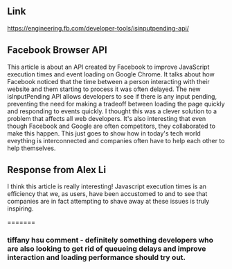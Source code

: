 
## Link
https://engineering.fb.com/developer-tools/isinputpending-api/

## Facebook Browser API
 This article is about an API created by Facebook to improve JavaScript execution times and event loading on Google Chrome. It talks about how Facebook noticed that the time between a person interacting with their website and them starting to process it was often delayed. The new isInputPending API allows developers to see if there is any input pending, preventing the need for making a tradeoff between loading the page quickly and responding to events quickly. I thought this was a clever solution to a problem that affects all web developers. It's also interesting that even though Facebook and Google are often competitors, they collaborated to make this happen. This just goes to show how in today's tech world eveything is interconnected and companies often have to help each other to help themselves.


## Response from Alex Li
I think this article is really interesting! Javascript execution times is an efficiency that we, as users, have been accustomed to and to see that companies are in fact attempting to shave away at these issues is truly inspiring.

=======
### tiffany hsu comment - definitely something developers who are also looking to get rid of queueing delays and improve interaction and loading performance should try out.  

